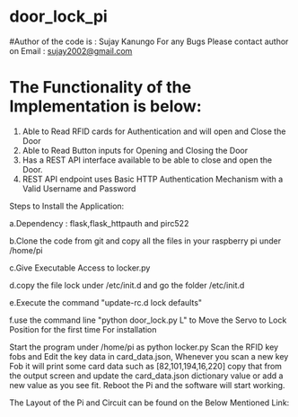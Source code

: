 # door_lock_pi
#Author of the code is : Sujay Kanungo
For any Bugs Please contact author on Email : sujay2002@gmail.com
# The Functionality of the Implementation is below:

1. Able to Read RFID cards for Authentication and will open and Close the Door
2. Able to Read Button inputs for Opening and Closing the Door
3. Has a REST API interface available to be able to close and open the Door.
4. REST API endpoint uses Basic HTTP Authentication Mechanism with a Valid Username and Password

Steps to Install the Application:

a.Dependency : flask,flask_httpauth and pirc522

b.Clone the code from git and copy all the files in your raspberry pi under /home/pi

c.Give Executable Access to locker.py

d.copy the file lock under /etc/init.d and go the folder /etc/init.d

e.Execute the command "update-rc.d lock defaults"

f.use the command line "python door_lock.py L" to Move the Servo to Lock Position for the first time For installation

Start the program under /home/pi as python locker.py
Scan the RFID key fobs and Edit the key data in card_data.json, Whenever you scan a new key Fob it will print some card data such as [82,101,194,16,220] copy that from the output screen and update the card_data.json dictionary value or add a new value as you see fit.
Reboot the Pi and the software will start working.

The Layout of the Pi and Circuit can be found on the Below Mentioned Link:

